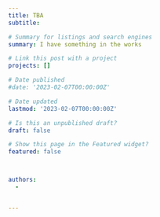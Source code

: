 ```yaml
---
title: TBA
subtitle: 

# Summary for listings and search engines
summary: I have something in the works

# Link this post with a project
projects: []

# Date published
#date: '2023-02-07T00:00:00Z'

# Date updated
lastmod: '2023-02-07T00:00:00Z'

# Is this an unpublished draft?
draft: false

# Show this page in the Featured widget?
featured: false



authors:
  - 


---
```


